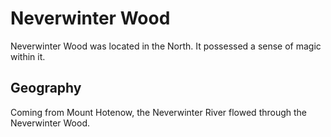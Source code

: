 # Neverwinter Wood
Neverwinter Wood was located in the North. It possessed a sense of magic within it.

## Geography
Coming from Mount Hotenow, the Neverwinter River flowed through the Neverwinter Wood.